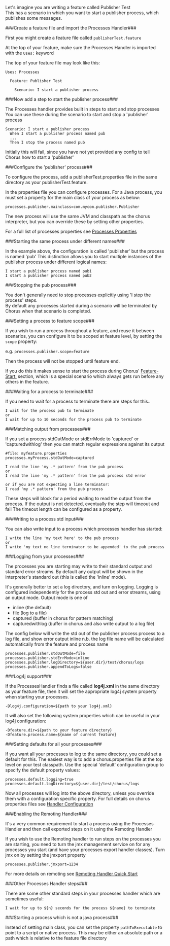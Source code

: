 Let's imagine you are writing a feature called Publisher Test  
This has a scenario in which you want to start a publisher process, which publishes some messages.

###Create a feature file and import the Processes Handler###

First you might create a feature file called `publisherTest.feature`

At the top of your feature, make sure the Processes Handler is imported with the `Uses:` keyword

The top of your feature file may look like this:

    Uses: Processes

      Feature: Publisher Test
      
        Scenario: I start a publisher process
      

###Now add a step to start the publisher process###

The Processes handler provides built in steps to start and stop processes
You can use these during the scenario to start and stop a 'publisher' process

    Scenario: I start a publisher process
      When I start a publisher process named pub
      ...
      Then I stop the process named pub

Initially this will fail, since you have not yet provided any config to tell Chorus how to start a 'publisher'

###Configure the 'publisher' process###

To configure the process, add a publisherTest.properties file in the same directory as your publisherTest.feature.

In the properties file you can configure processes.
For a Java process, you must set a property for the main class of your process as below:

    processes.publisher.mainclass=com.mycom.publisher.Publisher

The new process will use the same JVM and classpath as the chorus interpreter, but you can override these by setting other properties.

For a full list of processes properties see [Processes Properties](pages/builtInHandlers/Processes/ProcessesHandlerProperties)


###Starting the same process under different names###

In the example above, the configuration is called 'publisher' but the process is named 'pub'
This distinction allows you to start multiple instances of the publisher process under different logical names:

    I start a publisher process named pub1
    I start a publisher process named pub2


###Stopping the pub process###

You don't generally need to stop processes explicitly using 'I stop the process' steps.  
By default any processes started during a scenario will be terminated by Chorus when that scenario is completed.

###Setting a process to feature scope###

If you wish to run a process throughout a feature, and reuse it between scenarios, you can configure it to be scoped at feature level, by setting the `scope` property:

e.g. `processes.publisher.scope=feature`

Then the process will not be stopped until feature end.

If you do this it makes sense to start the process during Chorus' [Feature-Start:](pages/LanguageExtensions/FeatureStartAndEnd) section, which is a special scenario which always gets run before any others in the feature.


###Waiting for a process to terminate###

If you need to wait for a process to terminate there are steps for this..

    I wait for the process pub to terminate
    or
    I wait for up to 10 seconds for the process pub to terminate


###Matching output from processes###

If you set a process stdOutMode or stdErrMode to 'captured' or 'capturedwithlog' then you can match regular expressions against its output

    #file: myfeature.properties
    processes.myProcess.stdOutMode=captured

    I read the line 'my .* pattern' from the pub process
    or
    I read the line 'my .* pattern' from the pub process std error
    
    or if you are not expecting a line terminator: 
    I read 'my .* pattern' from the pub process
    
These steps will block for a period waiting to read the output from the process.
If the output is not detected, eventually the step will timeout and fail
The timeout length can be configured as a property.
    
###Writing to a process std input###

You can also write input to a process which processes handler has started:

    I write the line 'my text here' to the pub process
    or
    I write 'my text no line terminator to be appended' to the pub process

###Logging from your processes###

The processes you are starting may write to their standard output and standard error streams. By default any output will be shown in the interpreter's standard out (this is called the 'inline' mode). 

It's generally better to set a log directory, and turn on logging. 
Logging is configured independently for the process std out and error streams, using an output mode. 
Output mode is one of

- inline (the default)
- file (log to a file)
- captured (buffer in chorus for pattern matching)
- capturedwithlog (buffer in chorus and also write output to a log file)

The config below will write the std out of the publisher process process to a log file, and show error output inline
n.b. the log file name will be calculated automatically from the feature and process name

    processes.publisher.stdOutMode=file
    processes.publisher.stdErrMode=inline
    processes.publisher.logDirectory=${user.dir}/test/chorus/logs
    processes.publisher.appendToLogs=false


###Log4j support###

If the ProcessesHandler finds a file called **log4j.xml** in the same directory as your feature file, then it will set the appropriate log4j system property when starting your processes.

    -Dlog4j.configuration=${path to your log4j.xml}

It will also set the following system properties which can be useful in your log4j configuration:

    -Dfeature.dir=${path to your feature directory}
    -Dfeature.process.name=${name of current feature}


###Setting defaults for all your processes###

If you want all your processes to log to the same directory, you could set a default for this. The easiest way is to add a chorus.properties file at the top level on your test classpath. Use the special 'default' configuration group to specify the default property values:

    processes.default.logging=true
    processes.default.logDirectory=${user.dir}/test/chorus/logs

Now all processes will log into the above directory, unless you override them with a configuration specific property.
For full details on chorus properties files see [Handler Configuration](pages/handlers/HandlerConfiguration)

###Enabling the Remoting Handler###

It's a very common requirement to start a process using the Processes Handler and then call exported steps on it using the Remoting Handler

If you wish to use the Remoting handler to run steps on the processes you are starting, you need to turn the jmx management service on for any processes you start (and have your processes export handler classes). Turn jmx on by setting the jmxport property

    processes.publisher.jmxport=1234

For more details on remoting see [Remoting Handler Quick Start](pages/builtInHandlers/Remoting/RemotingHandlerQuickStart)


###Other Processes Handler steps###

There are some other standard steps in your processes handler which are sometimes useful:

    I wait for up to ${n} seconds for the process ${name} to terminate


###Starting a process which is not a java process###

Instead of setting main class, you can set the property `pathToExecutable` to point to a script or native process.
This may be either an absolute path or a path which is relative to the feature file directory


























